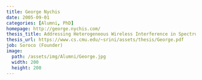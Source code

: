 ```yaml
---
title: George Nychis
date: 2005-09-01
categories: [Alumni, PhD]
homepage: http://george.nychis.com/
thesis_title: Addressing Heterogeneous Wireless Interference in Spectrum Bands with Unlicensed Access
thesis_url: https://www.cs.cmu.edu/~srini/assets/thesis/George.pdf
job: Soroco (Founder)
image:
  path: /assets/img/Alumni/George.jpg
  width: 200
  height: 200
---
```


